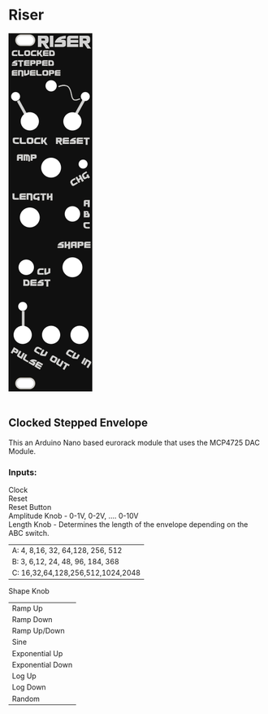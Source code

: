 # Riser
![Screenshot](RiserPanel.png)<br>
<br>
## Clocked Stepped Envelope<br>
This an Arduino Nano based eurorack module that uses the MCP4725 DAC Module.<br>
### Inputs:<br>
Clock<br>
Reset<br>
Reset Button<br>
Amplitude Knob - 0-1V, 0-2V, .... 0-10V<br>
Length Knob - Determines the length of the envelope depending on the ABC switch.<br>
<table>
  <tr>
    <td>
  A:  4, 8,16, 32, 64,128, 256, 512
    </td>
  </tr>
    <tr>
      <td>
  B:  3, 6,12, 24, 48, 96, 184, 368
      </td>
    </tr>
  <tr>
    <td>
  C: 16,32,64,128,256,512,1024,2048
    </td>
  </tr>
</table>
Shape Knob<br>
<table>
  <tr>
    <td>
Ramp Up
    </td>
  </tr>
  <tr>
   <td> 
Ramp Down
     </td>
  </tr>
  <tr>
   <td> 
Ramp Up/Down
     </td>
  </tr>
  <tr>
   <td> 
Sine
     </td>
  </tr>
  <tr>
   <td> 
Exponential Up
     </td>
  </tr>
  <tr>
   <td> 
Exponential Down
     </td>
  </tr>
  <tr>
   <td> 
Log Up
     </td>
  </tr>
  <tr>
   <td> 
Log Down
     </td>
  </tr>
  <tr>
   <td> 
Random
</td>
  </tr>
</table>

